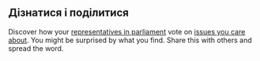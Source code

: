 ## Дізнатися і поділитися

Discover how your [representatives in parliament](<%= members_path %>) vote on
[issues you care about](<%= policies_path %>). You might be surprised by what you find.
Share this with others and spread the word.
